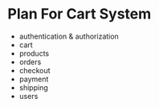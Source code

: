 # Plan For Cart System

- authentication & authorization
- cart
- products
- orders
- checkout
- payment
- shipping
- users